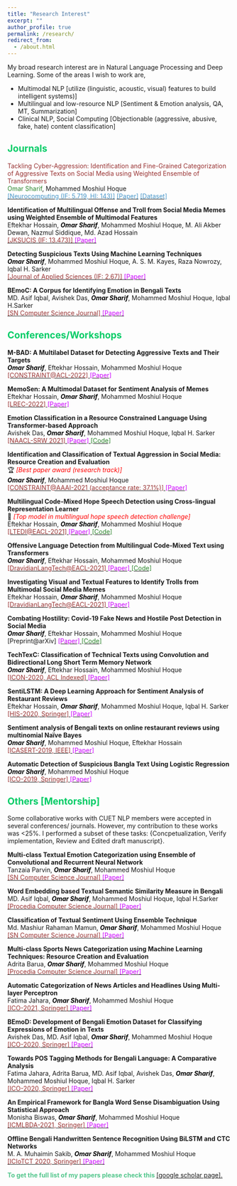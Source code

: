 ```yaml
---
title: "Research Interest"
excerpt: ""
author_profile: true
permalink: /research/
redirect_from: 
  - /about.html
---
```


My broad research interest are in Natural Language Processing and Deep Learning. Some of the areas I wish to work are,

 * Multimodal NLP [utilize (linguistic, acoustic, visual) features to build intelligent systems)]
 * Multilingual and low-resource NLP [Sentiment & Emotion analysis, QA, MT, Summarization]
 * Clinical NLP, Social Computing [Objectionable (aggressive, abusive, fake, hate) content classification]
  
<!--
  ## <font color="#00cc66"> Research Statement </font>  
    Will write my research statement here.
  *<font color="#ff6633">Omar Sharif</font>*
-->

## <font color="#00cc66"> Journals </font>  
 
 <font color="	#993333">Tackling Cyber-Aggression: Identification and Fine-Grained Categorization of Aggressive Texts on Social Media using Weighted Ensemble of Transformers</font><br/>
 <font color="#2d862d">Omar Sharif</font>, Mohammed Moshiul Hoque    
  [<font color="#4796C9"> [Neurocomputing (IF: 5.719, HI: 143)]</font>](https://www.journals.elsevier.com/neurocomputing)  [<font color="#4796C9">[Paper]</font>](https://www.sciencedirect.com/science/article/abs/pii/S0925231221018567) [<font color="#4796C9">[Dataset]</font>](https://github.com/omar-sharif03/BAD-Bangla-Aggressive-Text-Dataset)
  
 **Identification of Multilingual Offense and Troll from Social Media Memes using Weighted Ensemble of Multimodal Features**  
 Eftekhar Hossain, *<b><font color="#000"> Omar Sharif</font></b>*, Mohammed Moshiul Hoque, M. Ali Akber Dewan, Nazmul Siddique, Md. Azad Hossain     
 [<font color="	#993333"> [JKSUCIS (IF: 13.473)] </font>](https://www.sciencedirect.com/journal/journal-of-king-saud-university-computer-and-information-sciences)  [<font color="#cc00ff">[Paper] </font>](https://www.sciencedirect.com/science/article/pii/S1319157822002166) 
  
 **Detecting Suspicious Texts Using Machine Learning Techniques**  
  *<b><font color="#000">Omar Sharif</font></b>*, Mohammed Moshiul Hoque, A. S. M. Kayes, Raza Nowrozy, Iqbal H. Sarker    
  [<font color="	#993333"> [Journal of Applied Sciences (IF: 2.67)] </font>](https://www.mdpi.com/journal/applsci)  [<font color="#cc00ff">[Paper] </font>](https://www.mdpi.com/2076-3417/10/18/6527)
 
 **BEmoC: A Corpus for Identifying Emotion in Bengali Texts**  
  MD. Asif Iqbal, Avishek Das, *<b><font color="#000">Omar Sharif</font></b>*, Mohammed Moshiul Hoque, Iqbal H.Sarker   
  [<font color="#993333"> [SN Computer Science Journal] </font>](https://www.springer.com/journal/42979)  [<font color="#cc00ff">[Paper] </font>](https://link.springer.com/article/10.1007/s42979-022-01028-w)
 
## <font color="#00cc66"> Conferences/Workshops </font> 
  
  **M-BAD: A Multilabel Dataset for Detecting Aggressive Texts and Their Targets**  
  *<b><font color="#000">Omar Sharif</font></b>*, Eftekhar Hossain, Mohammed Moshiul Hoque  
  [<font color="	#993333"> [CONSTRAINT@ACL-2022] </font>](https://lcs2.iiitd.edu.in/CONSTRAINT-2022/) [<font color="#cc00ff">[Paper] </font>](https://aclanthology.org/2022.constraint-1.9/)
  
  **MemoSen: A Multimodal Dataset for Sentiment Analysis of Memes**  
  Eftekhar Hossain, *<b><font color="#000">Omar Sharif</font></b>*, Mohammed Moshiul Hoque  
  [<font color="	#993333"> [LREC-2022] </font>](https://lrec2022.lrec-conf.org/en/) [<font color="#cc00ff">[Paper] </font>](http://www.lrec-conf.org/proceedings/lrec2022/pdf/2022.lrec-1.165.pdf)
 
  **Emotion Classification in a Resource Constrained Language Using Transformer-based Approach**  
  Avishek Das, *<b><font color="#000">Omar Sharif</font></b>*, Mohammed Moshiul Hoque, Iqbal H. Sarker   
  [<font color="	#993333"> [NAACL-SRW 2021] </font>](https://naacl2021-srw.github.io/)  [<font color="#cc00ff">[Paper] </font>](https://aclanthology.org/2021.naacl-srw.19/)  [<font color="#2d862d"> [Code] </font>](https://github.com/omar-sharif03/NAACL-SRW-2021)  

  **Identification and Classification of Textual Aggression in Social Media: Resource Creation and Evaluation**  
   🏆 *<font color="#f00">[Best paper award (research track)]</font>*   
  *<b><font color="#000">Omar Sharif</font></b>*, Mohammed Moshiul Hoque    
  [<font color="	#993333"> [CONSTRAINT@AAAI-2021 (acceptance rate: 37.1%)] </font>](http://lcs2.iiitd.edu.in/CONSTRAINT-2021)  [<font color="#cc00ff">[Paper] </font>](https://link.springer.com/chapter/10.1007%2F978-3-030-73696-5_2) 
  
  **Multilingual Code-Mixed Hope Speech Detection using Cross-lingual Representation Learner**   
 🥇 *<font color="#f00">[Top model in multilingual hope speech detection challenge]</font>*       
  Eftekhar Hossain, *<b><font color="#000">Omar Sharif</font></b>*, Mohammed Moshiul Hoque   
  [<font color="	#993333"> [LTEDI@EACL-2021] </font>](https://sites.google.com/view/lt-edi-2021/home)  [<font color="#cc00ff">[Paper] </font>](https://www.aclweb.org/anthology/2021.ltedi-1.25/)  [<font   color="#2d862d"> [Code] </font>](https://github.com/omar-sharif03/CUET_NLP-EACL_2021)  

 **Offensive Language Detection from Multilingual Code-Mixed Text using Transformers**  
 *<b><font color="#000">Omar Sharif</font></b>*,  Eftekhar Hossain, Mohammed Moshiul Hoque  
  [<font color="#993333"> [DravidianLangTech@EACL-2021] </font>](https://dravidianlangtech.github.io/2021/index.html)  [<font color="#cc00ff">[Paper] </font>](https://www.aclweb.org/anthology/2021.dravidianlangtech-1.35/)  [<font   color="#2d862d"> [Code] </font>](https://github.com/omar-sharif03/CUET_NLP-EACL_2021)  

 **Investigating Visual and Textual Features to Identify Trolls from Multimodal Social Media Memes**    
  Eftekhar Hossain, *<b><font color="#000">Omar Sharif</font></b>*, Mohammed Moshiul Hoque    
  [<font color="	#993333"> [DravidianLangTech@EACL-2021] </font>](https://dravidianlangtech.github.io/2021/index.html)  [<font color="#cc00ff">[Paper] </font>](https://www.aclweb.org/anthology/2021.dravidianlangtech-1.43/) 
  
 **Combating Hostility: Covid-19 Fake News and Hostile Post Detection in Social Media**  
*<b><font color="#000">Omar Sharif</font></b>*,  Eftekhar Hossain, Mohammed Moshiul Hoque  
 [Preprint@arXiv]   [<font color="#cc00ff">[Paper] </font>](https://arxiv.org/abs/2101.03291)  [<font color="#2d862d"> [Code] </font>](https://github.com/omar-sharif03/CONSTRAINT-AAAI2021) 
 
 **TechTexC: Classification of Technical Texts using Convolution and Bidirectional Long Short Term Memory Network**  
 *<b><font color="#000">Omar Sharif</font></b>*,  Eftekhar Hossain, Mohammed Moshiul Hoque  
[<font color="	#993333"> [ICON-2020, ACL Indexed] </font>](https://www.iitp.ac.in/~ai-nlp-ml/icon2020/index.html)    [<font color="#cc00ff">[Paper] </font>](https://aclanthology.org/2020.icon-techdofication.8/)
  
 **SentiLSTM: A Deep Learning Approach for Sentiment Analysis of Restaurant Reviews**  
  Eftekhar Hossain, *<b><font color="#000">Omar Sharif</font></b>*, Mohammed Moshiul Hoque, Iqbal H. Sarker   
  [<font color="#993333"> [HIS-2020, Springer] </font>](http://www.mirlabs.net/his20/)  [<font color="#cc00ff">[Paper] </font>](https://arxiv.org/abs/2011.09684)
 
  **Sentiment analysis of Bengali texts on online restaurant reviews using multinomial Naïve Bayes**  
  *<b><font color="#000">Omar Sharif</font></b>*, Mohammed Moshiul Hoque, Eftekhar Hossain   
  [<font color="	#993333"> [ICASERT-2019, IEEE] </font>](http://home.ewubd.edu/events/1st-international-conference-on-advances-in-science-engineering-and-robotics-technology-icasert-2019/)  [<font color="#cc00ff">[Paper] </font>](https://ieeexplore.ieee.org/abstract/document/8934655)
  
   **Automatic Detection of Suspicious Bangla Text Using Logistic Regression**  
  *<b><font color="#000">Omar Sharif</font></b>*, Mohammed Moshiul Hoque    
  [<font color="	#993333"> [ICO-2019, Springer] </font>](https://www.icico.info/ico-2019)  [<font color="#cc00ff">[Paper] </font>](https://link.springer.com/chapter/10.1007/978-3-030-33585-4_57) 
  
## <font color="#00cc66"> Others [Mentorship] </font>

Some collaborative works with CUET NLP members were accepted in several conferences/ journals. However, my contribution to these works was <25%. I performed a subset of these tasks: {Concpetualization, Verify implementation, Review and Edited draft manuscript}.

 **Multi-class Textual Emotion Categorization using Ensemble of Convolutional and Recurrent Neural Network**  
  Tanzaia Parvin, *<b><font color="#000">Omar Sharif</font></b>*, Mohammed Moshiul Hoque    
  [<font color="#993333"> [SN Computer Science Journal] </font>](https://www.springer.com/journal/42979)  [<font color="#cc00ff">[Paper] </font>](https://link.springer.com/article/10.1007/s42979-021-00913-0)
  
 **Word Embedding based Textual Semantic Similarity Measure in Bengali**  
  MD. Asif Iqbal, *<b><font color="#000">Omar Sharif</font></b>*, Mohammed Moshiul Hoque, Iqbal H.Sarker    
  [<font color="#993333"> [Procedia Computer Science Journal] </font>](https://www.sciencedirect.com/journal/procedia-computer-science)  [<font color="#cc00ff">[Paper] </font>](https://www.sciencedirect.com/science/article/pii/S1877050921020512)
  
 **Classification of Textual Sentiment Using Ensemble Technique**  
  Md. Mashiur Rahaman Mamun, *<b><font color="#000">Omar Sharif</font></b>*, Mohammed Moshiul Hoque    
  [<font color="#993333"> [SN Computer Science Journal] </font>](https://www.springer.com/journal/42979)  [<font color="#cc00ff">[Paper] </font>](https://link.springer.com/article/10.1007/s42979-021-00922-z)
  
  **Multi-class Sports News Categorization using Machine Learning Techniques: Resource Creation and Evaluation**  
  Adrita Barua, *<b><font color="#000">Omar Sharif</font></b>*, Mohammed Moshiul Hoque    
  [<font color="#993333"> [Procedia Computer Science Journal] </font>](https://www.sciencedirect.com/journal/procedia-computer-science)  [<font color="#cc00ff">[Paper] </font>](https://www.sciencedirect.com/science/article/pii/S1877050921021268)
  
 **Automatic Categorization of News Articles and Headlines Using Multi-layer Perceptron**  
  Fatima Jahara, *<b><font color="#000">Omar Sharif</font></b>*, Mohammed Moshiul Hoque   
  [<font color="	#993333"> [ICO-2021, Springer] </font>](https://www.icico.info/)  [<font color="#cc00ff">[Paper] </font>](https://link.springer.com/chapter/10.1007/978-3-030-93247-3_16)
 
 **BEmoD: Development of Bengali Emotion Dataset for Classifying Expressions of Emotion in Texts**  
  Avishek Das, MD. Asif Iqbal, *<b><font color="#000">Omar Sharif</font></b>*, Mohammed Moshiul Hoque    
  [<font color="	#993333"> [ICO-2020, Springer] </font>](https://www.icico.info/ico2020-virtual-conference)  [<font color="#cc00ff">[Paper] </font>](https://link.springer.com/chapter/10.1007/978-3-030-68154-8_94)
  
  **Towards POS Tagging Methods for Bengali Language: A Comparative Analysis**  
  Fatima Jahara, Adrita Barua, MD. Asif Iqbal, Avishek Das, *<b><font color="#000">Omar Sharif</font></b>*, Mohammed Moshiul Hoque, Iqbal H. Sarker   
  [<font color="	#993333"> [ICO-2020, Springer] </font>](https://www.icico.info/ico2020-virtual-conference)  [<font color="#cc00ff">[Paper] </font>](https://link.springer.com/chapter/10.1007/978-3-030-68154-8_93)
  
  **An Empirical Framework for Bangla Word Sense Disambiguation Using Statistical Approach**  
  Monisha Biswas, *<b><font color="#000">Omar Sharif</font></b>*, Mohammed Moshiul Hoque  
  [<font color="	#993333"> [ICMLBDA-2021, Springer] </font>](icmlbda.iaasse.org)  [<font color="#cc00ff">[Paper] </font>](https://link.springer.com/chapter/10.1007/978-3-030-82469-3_3)
  
  **Offline Bengali Handwritten Sentence Recognition Using BiLSTM and CTC Networks**  
  M. A. Muhaimin Sakib, *<b><font color="#000">Omar Sharif</font></b>*, Mohammed Moshiul Hoque  
  [<font color="	#993333"> [ICIoTCT 2020, Springer] </font>](http://iciotct2021.iaasse.org/index.html)  [<font color="#cc00ff">[Paper] </font>](https://link.springer.com/chapter/10.1007/978-3-030-76736-5_15)
  
<b><font color="#53c68c">To get the full list of my papers please check this</font> </b>[[google scholar page].](https://scholar.google.com/citations?hl=en&user=TBBRv2wAAAAJ&view_op=list_works&authuser=1&sortby=pubdate)

